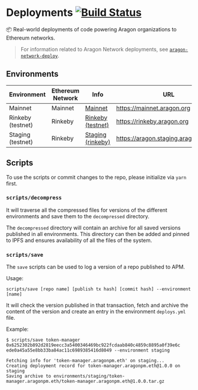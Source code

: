 # Deployments [![Build Status](https://travis-ci.org/aragon/deployments.svg?branch=master)](https://travis-ci.org/aragon/deployments)

:package: Real-world deployments of code powering Aragon organizations to Ethereum networks.

> For information related to Aragon Network deployments, see [`aragon-network-deploy`](https://github.com/aragon/aragon-network-deploy).

## Environments

| Environment | Ethereum Network | Info | URL |
|-------------------|------------------|---------------------------------------------|-------------------------------------|
| Mainnet | Mainnet | [Mainnet](./environments/mainnet) | https://mainnet.aragon.org |
| Rinkeby (testnet) | Rinkeby | [Rinkeby (testnet)](./environments/rinkeby) | https://rinkeby.aragon.org |
| Staging (testnet) | Rinkeby | [Staging (rinkeby)](./environments/staging) | https://aragon.staging.aragonpm.com |

## Scripts

To use the scripts or commit changes to the repo, please initialize via `yarn` first.

### `scripts/decompress`

It will traverse all the compressed files for versions of the different environments and save them to the `decompressed` directory.

The `decompressed` directory will contain an archive for all saved versions published in all environments. This directory can then be added and pinned to IPFS and ensures availability of all the files of the system.

### `scripts/save`

The `save` scripts can be used to log a version of a repo published to APM.

Usage:

```
scripts/save [repo name] [publish tx hash] [commit hash] --environment [name]
```

It will check the version published in that transaction, fetch and archive the content of the version and create an entry in the environment `deploys.yml` file.

Example:

```
$ scripts/save token-manager 0x6252302b892d2819eecc3a5400346469bc922fcdaab840c4859c8895a0f39e6c  ede0a45a55e8bb33ba84ac11c6989385416d8049 --environment staging

Fetching info for 'token-manager.aragonpm.eth' on staging...
Creating deployment record for token-manager.aragonpm.eth@1.0.0 on staging
Saving archive to environments/staging/token-manager.aragonpm.eth/token-manager.aragonpm.eth@1.0.0.tar.gz
```
